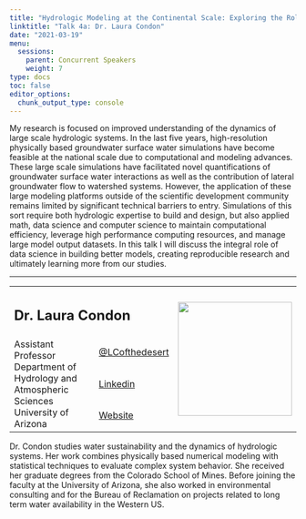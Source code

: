 ```yaml
---
title: "Hydrologic Modeling at the Continental Scale: Exploring the Role of Data Science in Discovery and Innovation"
linktitle: "Talk 4a: Dr. Laura Condon"
date: "2021-03-19"
menu:
  sessions:
    parent: Concurrent Speakers
    weight: 7
type: docs
toc: false
editor_options:
  chunk_output_type: console
---
```

My research is focused on improved understanding of the dynamics of large scale hydrologic systems. In the last five years, high-resolution physically based groundwater surface water simulations have become feasible at the national scale due to computational and modeling advances. These large scale simulations have facilitated novel quantifications of groundwater surface water interactions as well as the contribution of lateral groundwater flow to watershed systems. However, the application of these large modeling platforms outside of the scientific development community remains limited by significant technical barriers to entry.  Simulations of this sort require both hydrologic expertise to build and design, but also applied math, data science and computer science to maintain computational efficiency, leverage high performance computing resources, and manage large model output datasets.  In this talk I will discuss the integral role of data science in building better models, creating reproducible research and ultimately learning more from our studies.

<hr style="width: 100%; text-align: center; margin-left: 0;" />


<TABLE class="bio-table">
<TR>
<TD COLSPAN="2"><h2>Dr. Laura Condon</h2></TD>
<TD ROWSPAN="4"><img style="float: left;" src="/img/laura-condon.jpg" width="200" /></TD>
</TR>
<TR>
<TD ROWSPAN="3">Assistant Professor<br>Department of Hydrology and Atmospheric Sciences<br>University of Arizona</li></TD>

<TD><i class="fab fa-twitter"></i> <a href="https://twitter.com/LCofthedesert" target="_blank" rel="noopener">@LCofthedesert</a>
</TD>
</TR>
<TR>
<TD><i class="fab fa-linkedin"></i> <a href="https://www.linkedin.com/in/laura-condon-a5b6931a/" target="_blank" rel="noopener">Linkedin</a>
</TD>
</TR>
<TR>
<TD><i class="fa fa-link"></i> <a href="https://condon.lab.arizona.edu/" target="_blank" rel="noopener">Website</a>
</TD>
</TR>
</TABLE>

Dr. Condon studies water sustainability and the dynamics of hydrologic systems. Her work combines physically based numerical modeling with statistical techniques to evaluate complex system behavior. She received her graduate degrees from the Colorado School of Mines. Before joining the faculty at the University of Arizona, she also worked in environmental consulting and for the Bureau of Reclamation on projects related to long term water availability in the Western US.